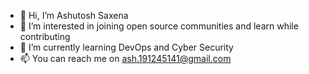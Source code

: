 - 👋 Hi, I’m Ashutosh Saxena 
- 👀 I’m interested in joining open source communities and learn while contributing   
- 🌱 I’m currently learning DevOps and Cyber Security
- 📫 You can reach me on ash.191245141@gmail.com

<!---
ash-sxn/ash-sxn is a ✨ special ✨ repository because its `README.md` (this file) appears on your GitHub profile.
You can click the Preview link to take a look at your changes.
--->
